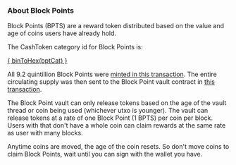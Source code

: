 <script>
    import { BPTS as bptCat } from '@unspent/blockpoint';
    import { binToHex } from "@bitauth/libauth";
</script>

### About Block Points

Block Points (BPTS) are a reward token distributed based on the value and age of coins users have already hold. 


The CashToken category id for Block Points is:


[{ binToHex(bptCat) }](https://explorer.salemkode.com/token/7fe0cd5197494e47ade81eb164dcdbd51859ffbe581fe4a818085d56b2f3062c)


All 9.2 quintillion Block Points were [minted in this transaction](https://explorer.salemkode.com/tx/2420c5803f7318160bd4ed6729eecb8385688b79fa5653b8c64a1a8167b5e79f). The entire circulating supply was then sent to the Block Point vault contract in [this transaction](https://explorer.salemkode.com/tx/f283a9e7c297b8f2688073d055822da74deadac9050dc0785326ee264ff51b53).

The Block Point vault can only release tokens based on the age of the vault thread or coin being used (whichever utxo is younger). The vault can release tokens at a rate of one Block Point (1 BPTS) per coin per block. Users with that don't have a whole coin can claim rewards at the same rate as user with many blocks.

Anytime coins are moved, the age of the coin resets. So don't move coins to claim Block Points, wait until you can sign with the wallet you have. 

